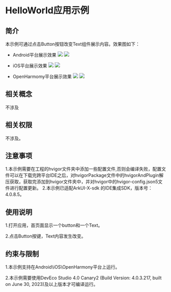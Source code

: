 # HelloWorld应用示例
## 简介
本示例可通过点击Button按钮改变Text组件展示内容。效果图如下：

* Android平台展示效果
![](./screenshots/devices/android_main.jpg) ![](./screenshots/devices/android_state.jpg)

* iOS平台展示效果
![](./screenshots/devices/ios_main.jpg) ![](./screenshots/devices/ios_state.jpg)

* OpenHarmomy平台展示效果
![](./screenshots/devices/oh_main.png) ![](./screenshots/devices/oh_state.png)

## 相关概念

不涉及

## 相关权限

不涉及。

## 注意事项

1.本示例需要在工程的hvigor文件夹中添加一些配置文件,否则会编译失败，配置文件可以在下载完跨平台IDE之后，对hvigorPackage文件中的hvigorAndPlugin解压获取，获取完添加到hvigor文件夹中，并对hvigor中的hvigor-config.json5文件进行配置更新。
2.本示例已适配ArkUI-X-sdk 的IDE集成SDK，版本号：4.0.8.5。

## 使用说明

1.打开应用，首页面显示一个button和一个Text。

2.点击Button按键，Text内容发生改变。

## 约束与限制

1.本示例支持在Android\iOS\OpenHarmony平台上运行。

2.本示例需要使用DevEco Studio 4.0 Canary2 (Build Version: 4.0.3.217, built on June 30, 2023)及以上版本才可编译运行。